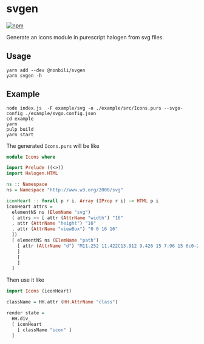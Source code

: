 # svgen

[![npm](https://img.shields.io/npm/v/@nonbili/svgen.svg)](https://www.npmjs.com/package/@nonbili/svgen)

Generate an icons module in purescript halogen from svg files.

## Usage

```
yarn add --dev @nonbili/svgen
yarn svgen -h
```

## Example

```
node index.js  -F example/svg -o ./example/src/Icons.purs --svgo-config ./example/svgo.config.json
cd example
yarn
pulp build
yarn start
```

The generated `Icons.purs` will be like

```purescript
module Icons where

import Prelude ((<>))
import Halogen.HTML

ns :: Namespace
ns = Namespace "http://www.w3.org/2000/svg"

iconHeart :: forall p r i. Array (IProp r i) -> HTML p i
iconHeart attrs =
  elementNS ns (ElemName "svg")
  ( attrs <> [ attr (AttrName "width") "16"
  , attr (AttrName "height") "16"
  , attr (AttrName "viewBox") "0 0 16 16"
  ])
  [ elementNS ns (ElemName "path")
    [ attr (AttrName "d") "M11.252 11.422C13.912 9.426 15 7.96 15 6c0-2.283-1.18-4-3.5-4a1.63 1.63 0 0 0-.569.136c-.347.14-.743.373-1.155.673a10.275 10.275 0 0 0-1.069.898L8 4.414l-.707-.707a10.275 10.275 0 0 0-1.069-.898c-.412-.3-.808-.533-1.155-.673A1.623 1.623 0 0 0 4.5 2C2.18 2 1 3.717 1 6c0 1.959 1.087 3.426 3.748 5.422.436.327 2.206 1.582 3.252 2.339 1.046-.757 2.816-2.012 3.252-2.339zM8 3s2-2 3.5-2C15 1 16 4 16 6c0 4-4 6-8 9-4-3-8-5-8-9 0-2 1-5 4.5-5C6 1 8 3 8 3z"
    ]
    [
    ]
  ]
```

Then use it like

```purescript
import Icons (iconHeart)

className = HH.attr (HH.AttrName "class")

render state =
  HH.div_
  [ iconHeart
    [ className "icon" ]
  ]
```
